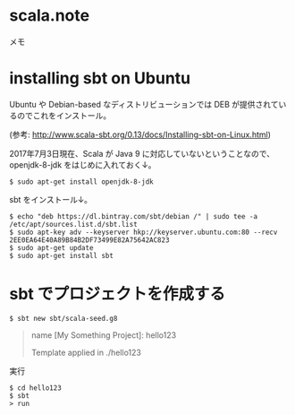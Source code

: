 # scala.note #################################

メモ

# installing sbt on Ubuntu #################################

Ubuntu や Debian-based なディストリビューションでは DEB が提供されているのでこれをインストール。

(参考: http://www.scala-sbt.org/0.13/docs/Installing-sbt-on-Linux.html)

2017年7月3日現在、Scala が Java 9 に対応していないということなので、openjdk-8-jdk をはじめに入れておく↓。

```
$ sudo apt-get install openjdk-8-jdk
```

sbt をインストール↓。

```
$ echo "deb https://dl.bintray.com/sbt/debian /" | sudo tee -a /etc/apt/sources.list.d/sbt.list
$ sudo apt-key adv --keyserver hkp://keyserver.ubuntu.com:80 --recv 2EE0EA64E40A89B84B2DF73499E82A75642AC823
$ sudo apt-get update
$ sudo apt-get install sbt
```


# sbt でプロジェクトを作成する #################################

```
$ sbt new sbt/scala-seed.g8
```

> name [My Something Project]: hello123
> 
> Template applied in ./hello123

実行

```
$ cd hello123
$ sbt
> run
```
